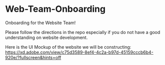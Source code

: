 # Web-Team-Onboarding
Onboarding for the Website Team! 

Please follow the directions in the repo especially if you do not have a good understanding on website development. 

Here is the UI Mockup of the website we will be constructing: 
https://xd.adobe.com/view/c75d3589-8ef4-4c2a-b97d-45159cccb6b4-920e/?fullscreen&hints=off

